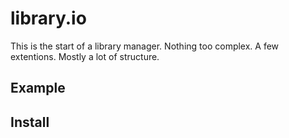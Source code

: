 library.io
==========

This is the start of a library manager.
Nothing too complex.
A few extentions.
Mostly a lot of structure.

Example
-------



Install
-------

